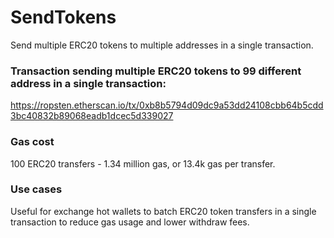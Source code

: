 # SendTokens
Send multiple ERC20 tokens to multiple addresses in a single transaction.

### Transaction sending multiple ERC20 tokens to 99 different address in a single transaction: 
https://ropsten.etherscan.io/tx/0xb8b5794d09dc9a53dd24108cbb64b5cdd3bc40832b89068eadb1dcec5d339027

### Gas cost
100 ERC20 transfers -  1.34 million gas, or 13.4k gas per transfer.

### Use cases
Useful for exchange hot wallets to batch ERC20 token transfers in a single transaction to reduce gas usage and lower withdraw fees.
